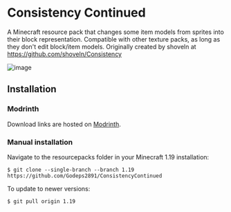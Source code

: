 # Consistency Continued
A Minecraft resource pack that changes some item models from sprites into their block representation. Compatible with other texture packs, as long as they don't edit block/item models.
Originally created by shoveln at https://github.com/shoveln/Consistency

![image](https://user-images.githubusercontent.com/54289108/188510469-9723f571-2c2c-4bf4-bf55-95ee25d60109.png)

## Installation
### Modrinth
Download links are hosted on [Modrinth](https://modrinth.com/resourcepack/consistency).
### Manual installation
Navigate to the resourcepacks folder in your Minecraft 1.19 installation:

```
$ git clone --single-branch --branch 1.19 https://github.com/Godeps2891/ConsistencyContinued
```

To update to newer versions:

```
$ git pull origin 1.19
```
